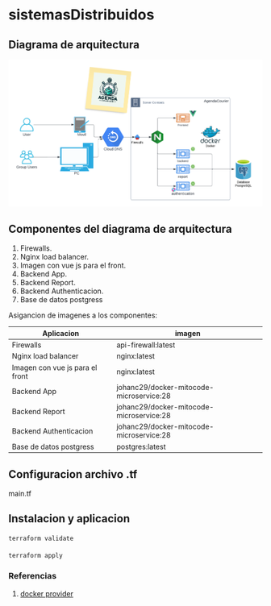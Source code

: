 # sistemasDistribuidos

## Diagrama de arquitectura

![Diagrama de arquitectura](./diagrama/09-DiagramaArquitectura02.png)

## Componentes del diagrama de arquitectura

1. Firewalls.
2. Nginx load balancer.
3. Imagen con vue js para el front.
4. Backend App.
5. Backend Report.
6. Backend Authenticacion.
7. Base de datos postgress

Asigancion de imagenes a los componentes:

|Aplicacion|imagen|
|---|---|
|Firewalls|api-firewall:latest|
|Nginx load balancer|nginx:latest|
|Imagen con vue js para el front|nginx:latest|
|Backend App|johanc29/docker-mitocode-microservice:28|
|Backend Report|johanc29/docker-mitocode-microservice:28|
|Backend Authenticacion|johanc29/docker-mitocode-microservice:28|
|Base de datos postgress|postgres:latest|

## Configuracion archivo .tf

main.tf

## Instalacion y aplicacion

```sh
terraform validate

terraform apply
```

### Referencias

1. [docker provider](https://registry.terraform.io/providers/kreuzwerker/docker/latest/docs/resources/container#nestedblock--volumes)

